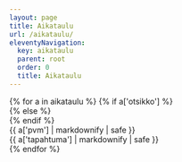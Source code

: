```yaml
---
layout: page
title: Aikataulu
url: /aikataulu/
eleventyNavigation:
  key: aikataulu
  parent: root
  order: 0
  title: Aikataulu
---
```

<div class="list-group">
{% for a in aikataulu %}
{% if a['otsikko'] %}<div class="list-group-item-info row">{% else %}<div class="list-group-item row">{% endif %}
<div class="col-sm-3">{{ a['pvm'] | markdownify | safe }}</div>
<div class="col-sm-9">{{ a['tapahtuma'] | markdownify | safe }}</div>
</div>
{% endfor %}
</div>
